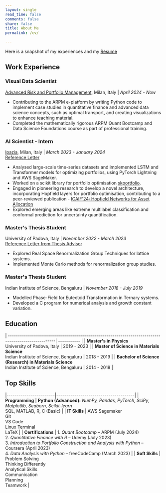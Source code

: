 ```yaml
---
layout: single
read_time: false
comments: false
share: false
title: About Me
permalink: /cv/

---
```


Here is a snapshot of my experiences and my <a href="/assets/documents/MonishaGopalan_Resume.pdf" >Resume</a>

## Work Experience

### Visual Data Scientist 
<a href="https://www.arpm.co/about">Advanced Risk and Portfolio Management</a>, Milan, Italy | _April 2024 - Now_ <br>
- Contributing to the ARPM e-platform by writing Python code to implement case studies in quantitative finance and advanced data science concepts, such as optimal transport,  and creating visualizations to enhance teaching material.
- Completed the mathematically rigorous ARPM Quant Bootcamp and Data Science Foundations course as part of professional training.


### AI Scientist - Intern 
<a href="https://www.ipazia.com">Ipazia</a>, Milan, Italy | _March 2023 - January 2024_ <br>
<a href="/assets/documents/reco-ipazia.pdf" >Reference Letter</a>

- Analysed large-scale time-series datasets and implemented LSTM and Transformer models for optimizing portfolios, using PyTorch Lightning and AWS SageMaker.
- Worked on a scikit library for portfolio optimisation [skportfolio](https://github.com/scikit-portfolio/scikit-portfolio).
- Engaged in pioneering research to develop a novel architecture, incorporating Hopfield layers for portfolio optimisation, contributing to a peer-reviewed publication - [ICAIF'24: Hopfield Networks for Asset Allocation](https://dl.acm.org/doi/10.1145/3677052.3698605)
- Explored emerging areas like extreme multilabel classification and conformal prediction for uncertainty quantification.

### Master's Thesis Student 
University of Padova, Italy | _November 2022 - March 2023_ <br>
<a href="/assets/documents/reco-unipd.pdf" >Reference Letter from Thesis Advisor</a>

- Explored Real Space Renormalization Group Techniques for lattice systems.
- Implemented Monte Carlo methods for renormalization group studies.

### Master's Thesis Student
Indian Institute of Science, Bengaluru | _November 2018 - July 2019_

- Modelled Phase-Field for Eutectoid Transformation in Ternary systems.
- Developed a C program for numerical analysis and growth constant variation.


## Education

| -----------------------------------------------------------------------------------------------------| ----------- |
| **Master's in Physics**<br>University of Padova, Italy                                                | 2019 - 2023 |
| **Master of Science in Materials Science**<br>Indian Institute of Science, Bengaluru                  | 2018 - 2019 |
| **Bachelor of Science (Research) in Materials Science**<br>Indian Institute of Science, Bengaluru     | 2014 - 2018 |

## Top Skills

|------------------------|---------------------------------------|
| **Programming**         | **Python (Advanced):** _NumPy, Pandas, PyTorch, SciPy, Matplotlib, Seaborn, Scikit-learn_  <br> SQL, MATLAB, R, C (Basic)              |
| **IT Skills**           | AWS Sagemaker <br> Git <br> VS Code <br> Linux Terminal <br> LaTeX                                                                                 |
| **Certifications**      | 1. _Quant Bootcamp_ – ARPM (July 2024) <br> 2. _Quantitative Finance with R_ – Udemy (July 2023) <br> 3. _Introduction to Portfolio Construction and Analysis with Python_ – Coursera (April 2023) <br> 4. _Data Analysis with Python_ – freeCodeCamp (March 2023) |
| **Soft Skills**         | Problem Solving <br> Thinking Differently <br> Analytical Skills <br> Communication <br> Planning <br> Teamwork                                     |



